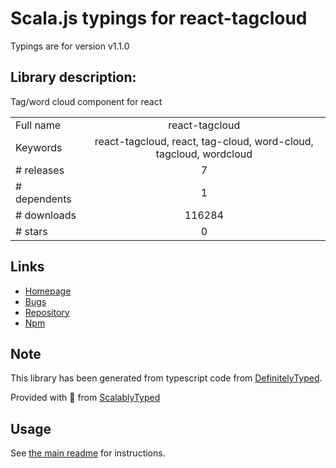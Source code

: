 
# Scala.js typings for react-tagcloud

Typings are for version v1.1.0

## Library description:
Tag/word cloud component for react

|                    |                 |
| ------------------ | :-------------: |
| Full name          | react-tagcloud |
| Keywords           | react-tagcloud, react, tag-cloud, word-cloud, tagcloud, wordcloud |
| # releases         | 7 |
| # dependents       | 1 |
| # downloads        | 116284 |
| # stars            | 0 |

## Links
- [Homepage](https://github.com/madox2/react-tagcloud#readme)
- [Bugs](https://github.com/madox2/react-tagcloud/issues)
- [Repository](https://github.com/madox2/react-tagcloud)
- [Npm](https://www.npmjs.com/package/react-tagcloud)
    


## Note
This library has been generated from typescript code from [DefinitelyTyped](https://definitelytyped.org).

Provided with :purple_heart: from [ScalablyTyped](https://github.com/oyvindberg/ScalablyTyped)

## Usage
See [the main readme](../../readme.md) for instructions.



